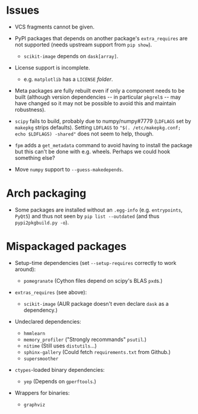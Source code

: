 Issues
======

- VCS fragments cannot be given.

- PyPI packages that depends on another package's `extra_requires` are not
  supported (needs upstream support from `pip show`).
    - `scikit-image` depends on `dask[array]`.

- License support is incomplete.
    - e.g. `matplotlib` has a `LICENSE` *folder*.

- Meta packages are fully rebuilt even if only a component needs to be built
  (although version dependencies -- in particular `pkgrel`s -- may have changed
  so it may not be possible to avoid this and maintain robustness).

- `scipy` fails to build, probably due to numpy/numpy#7779 (`LDFLAGS` set by
  `makepkg` strips defaults).  Setting `LDFLAGS` to `"$(. /etc/makepkg.conf;
  echo $LDFLAGS) -shared"` does not seem to help, though.

- `fpm` adds a `get_metadata` command to avoid having to install the package
  but this can't be done with e.g. wheels.  Perhaps we could hook something
  else?

- Move `numpy` support to `--guess-makedepends`.

Arch packaging
==============

- Some packages are installed without an `.egg-info` (e.g. `entrypoints`,
  `PyQt5`) and thus not seen by `pip list --outdated` (and thus
  `pypi2pkgbuild.py -o`).

Mispackaged packages
====================

- Setup-time dependencies (set `--setup-requires` correctly to work around):
    - `pomegranate` (Cython files depend on scipy's BLAS `pxd`s.)

- `extras_requires` (see above):
    - `scikit-image` (AUR package doesn't even declare `dask` as a dependency.)

- Undeclared dependencies:
    - `hmmlearn`
    - `memory_profiler` ("Strongly recommands" `psutil`.)
    - `nitime` (Still uses `distutils`...)
    - `sphinx-gallery` (Could fetch `requirements.txt` from Github.)
    - `supersmoother`

- `ctypes`-loaded binary dependencies:
    - `yep` (Depends on `gperftools`.)

- Wrappers for binaries:
    - `graphviz`
